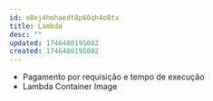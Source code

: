 ```yaml
---
id: o8ej4hmhaedt8p60qh4o8tx
title: Lambda
desc: ""
updated: 1746480195002
created: 1746480195002
---
```


- Pagamento por requisição e tempo de execução
- Lambda Container Image
